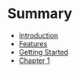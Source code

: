 # Summary
- [Introduction](./introduction.md)
- [Features]("./features.md")
- [Getting Started](./getting-started.md)
- [Chapter 1](./chapter_1.md)
